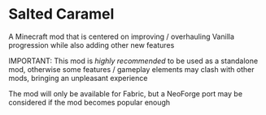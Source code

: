 # Salted Caramel
A Minecraft mod that is centered on improving / overhauling Vanilla progression while also adding other new features

IMPORTANT: This mod is *highly recommended* to be used as a standalone mod, otherwise some features / gameplay elements may clash with other mods, bringing an unpleasant experience

The mod will only be available for Fabric, but a NeoForge port may be considered if the mod becomes popular enough
